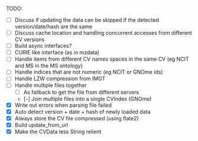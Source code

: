 TODO:
- [ ] Discuss if updating the data can be skipped if the detected version/date/hash are the same
- [ ] Discuss cache location and handling concurrent accesses from different CV versions
- [ ] Build async interfaces?
- [ ] CURIE like interface (as in mzdata)
- [ ] Handle items from different CV names spaces in the same CV (eg NCIT and MS in the MS ontology)
- [ ] Handle indices that are not numeric (eg NCIT or GNOme ids)
- [ ] Handle LZW compression from IMGT
- [ ] Handle multiple files together
    - [ ] As fallback to get the file from different servers 
    - [-] Join multiple files into a single CVIndex (GNOme)
- [x] Write out errors when parsing file failed
- [x] Auto detect version + date + hash of newly loaded data
- [x] Always store the CV file compressed (using flate2)
- [x] Build update_from_url
- [x] Make the CVData less String relient